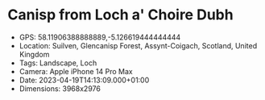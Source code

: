 # Canisp from Loch a' Choire Dubh

- GPS: 58.11906388888889,-5.126619444444444
- Location: Suilven, Glencanisp Forest, Assynt-Coigach, Scotland, United Kingdom
- Tags: Landscape, Loch
- Camera: Apple iPhone 14 Pro Max
- Date: 2023-04-19T14:13:09.000+01:00
- Dimensions: 3968x2976
